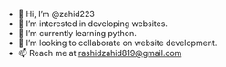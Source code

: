 - 👋 Hi, I’m @zahid223
- 👀 I’m interested in developing websites.
- 🌱 I’m currently learning python.
- 💞️ I’m looking to collaborate on website development.
- 📫 Reach me at rashidzahid819@gmail.com

<!---
zahid223/zahid223 is a ✨ special ✨ repository because its `README.md` (this file) appears on your GitHub profile.
You can click the Preview link to take a look at your changes.
--->
